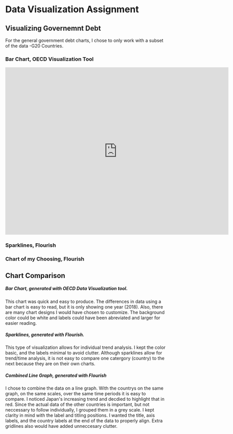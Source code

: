 # Data Visualization Assignment
## Visualizing Governemnt Debt
For the general government debt charts, I chose to only work with a subset of the data -G20 Countries. 

### Bar Chart, OECD Visualization Tool
<iframe src="https://data.oecd.org/chart/61TN" width="700" height="525" style="border: 0" mozallowfullscreen="true" webkitallowfullscreen="true" allowfullscreen="true"><a href="https://data.oecd.org/chart/61TN" target="_blank">OECD Chart: General government debt, Total, % of GDP, Annual, 2018</a></iframe>

### Sparklines, Flourish
<div class="flourish-embed flourish-chart" data-src="visualisation/3197940" data-url="https://flo.uri.sh/visualisation/3197940/embed"><script src="https://public.flourish.studio/resources/embed.js"></script></div>

### Chart of my Choosing, Flourish
<div class="flourish-embed flourish-chart" data-src="visualisation/3198754" data-url="https://flo.uri.sh/visualisation/3198754/embed"><script src="https://public.flourish.studio/resources/embed.js"></script></div>

## Chart Comparison 
##### Bar Chart, generated with OECD Data Visualization tool.
This chart was quick and easy to produce. The differences in data using a bar chart is easy to read, but it is only showing one year (2018). Also, there are many chart designs I would have chosen to customize. The background color could be white and labels could have been abreviated and larger for easier reading. 

##### Sparklines, generated with Flourish.
This type of visualization allows for individual trend analysis. I kept the color basic, and the labels minimal to avoid clutter. Although sparklines allow for trend/time analysis, it is not easy to compare one catergory (country) to the next because they are on their own charts. 

##### Combined Line Graph, generated with Flourish
I chose to combine the data on a line graph. With the countrys on the same graph, on the same scales, over the same time periods it is easy to compare. I noticed Japan's increasing trend and decdied to highlight that in red. Since the actual data of the other countries is important, but not neccessary to follow individually, I grouped them in a grey scale. I kept clarity in mind with the label and titling positions. I wanted the title, axis labels, and the country labels at the end of the data to properly align. Extra gridlines also would have added unneccesary clutter. 
